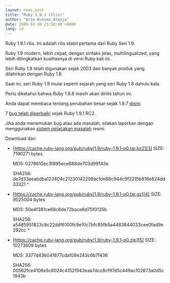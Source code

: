 ```yaml
---
layout: news_post
title: "Ruby 1.9.1 rilis!"
author: "Arie Kusuma Atmaja"
date: 2009-01-30 23:50:40 +0000
lang: id
---
```


Ruby 1.9.1 rilis. Ini adalah rilis stabil pertama dari Ruby Seri 1.9.

Ruby 1.9 modern, lebih cepat, dengan sintaks jelas, multilingualized,
yang lebih ditingkatkan kualitasnya di versi Ruby kali ini.

Seri Ruby 1.8 telah digunakan sejak 2003 dan banyak produk yang
dilahirkan dengan Ruby 1.8.

Saat ini, seri Ruby 1.9 mulai seperti sejarah yang seri Ruby 1.8 dahulu
kala.

Perlu diketahui bahwa Ruby 1.8.8 masih akan dirilis tahun ini.

Anda dapat membaca tentang perubahan besar sejak 1.8.7 [disini][1]

7 [bug telah
diperbaiki](:https://bugs.ruby-lang.org/projects/ruby-19/issues?query_id=11)
sejak Ruby 1.9.1 RC2.

Jika anda menemukan bug atau ada masalah, silakan laporkan dengan
menggunakan [sistem pelacakan masalah][2] resmi.

Download dari

* [https://cache.ruby-lang.org/pub/ruby/1.9/ruby-1.9.1-p0.tar.bz2][3]
  SIZE: 7190271 bytes

  MD5: 0278610ec3f895ece688de703d99143e

  SHA256:
  de7d33aeabdba123404c21230142299ac1de88c944c9f3215b816e824dd33321
^

* [https://cache.ruby-lang.org/pub/ruby/1.9/ruby-1.9.1-p0.tar.gz][4]
  SIZE: 9025004 bytes

  MD5: 50e4f381ce68c6de72bace6d75f0135b

  SHA256:
  a5485951823c8c22ddf6100fc9e10c7bfc85fb5a4483844033cee0fad9e292cc
^

* [https://cache.ruby-lang.org/pub/ruby/1.9/ruby-1.9.1-p0.zip][5]
  SIZE: 10273609 bytes

  MD5: 3377d43b041877cda108e243c6b7f436

  SHA256:
  00562fce4108e5c6024c4152f943eaa7dcc8cf97d5c449ac102673a0d5c1943b



[1]: http://svn.ruby-lang.org/repos/ruby/tags/v1_9_1_0/NEWS
[2]: https://bugs.ruby-lang.org
[3]: https://cache.ruby-lang.org/pub/ruby/1.9/ruby-1.9.1-p0.tar.bz2
[4]: https://cache.ruby-lang.org/pub/ruby/1.9/ruby-1.9.1-p0.tar.gz
[5]: https://cache.ruby-lang.org/pub/ruby/1.9/ruby-1.9.1-p0.zip
